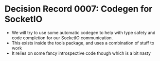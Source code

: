# Decision Record 0007: Codegen for SocketIO
- We will try to use some automatic codegen to help with type safety and code completion for our SocketIO communication.
- This exists inside the tools package, and uses a combination of stuff to work
- It relies on some fancy introspective code though which is a bit nasty